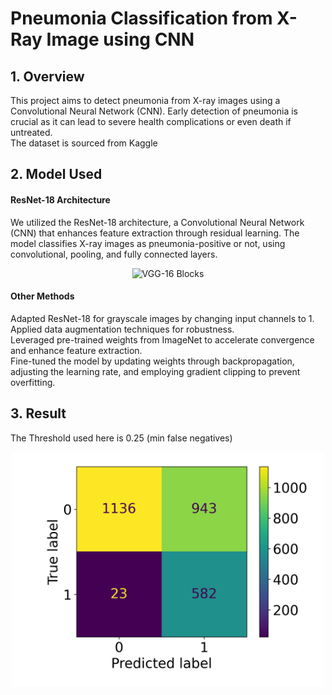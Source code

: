 # Pneumonia Classification from X-Ray Image using CNN

## 1. Overview
This project aims to detect pneumonia from X-ray images using a Convolutional Neural Network (CNN). Early detection of pneumonia is crucial as it can lead to severe health complications or even death if untreated.  
The dataset is sourced from Kaggle

## 2. Model Used
#### ResNet-18 Architecture
We utilized the ResNet-18 architecture, a Convolutional Neural Network (CNN) that enhances feature extraction through residual learning. The model classifies X-ray images as pneumonia-positive or not, using convolutional, pooling, and fully connected layers.
<p align="center">
  <img src="https://www.researchgate.net/publication/346220616/figure/fig1/AS:1022073828823040@1620692798117/The-architecture-of-ResNet18-model-31.jpg" alt="VGG-16 Blocks" width="500"/>
</p>

#### Other Methods
Adapted ResNet-18 for grayscale images by changing input channels to 1.   
Applied data augmentation techniques for robustness.   
Leveraged pre-trained weights from ImageNet to accelerate convergence and enhance feature extraction.   
Fine-tuned the model by updating weights through backpropagation, adjusting the learning rate, and employing gradient clipping to prevent overfitting.

## 3. Result
The Threshold used here is 0.25 (min false negatives)
<p align="center">
  <img src="Confusion_Matrix.png" alt="VGG-16 Blocks" width="500"/>
</p>
